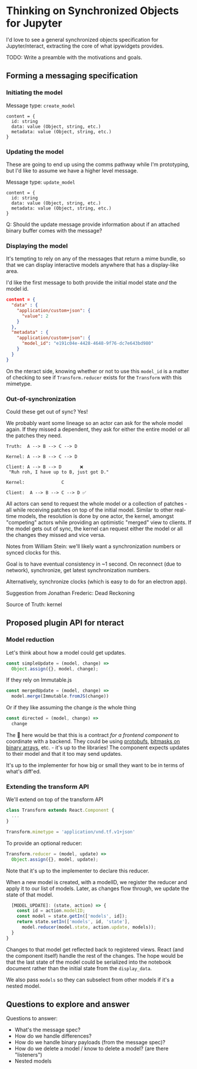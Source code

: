 # Thinking  on Synchronized Objects for Jupyter

I'd love to see a general synchronized objects specification for Jupyter/nteract, extracting the core of what ipywidgets provides.

TODO: Write a preamble with the motivations and goals.

## Forming a messaging specification

### Initiating the model

Message type: `create_model`

```
content = {
  id: string
  data: value (Object, string, etc.)
  metadata: value (Object, string, etc.)
}
```

### Updating the model

These are going to end up using the comms pathway while I'm prototyping, but I'd like to assume we have a higher level message.

Message type: `update_model`

```
content = {
  id: string
  data: value (Object, string, etc.)
  metadata: value (Object, string, etc.)
}
```

Q: Should the update message provide information about if an attached binary buffer comes with the message?

### Displaying the model

It's tempting to rely on any of the messages that return a mime bundle, so that
we can display interactive models anywhere that has a display-like area.

I'd like the first message to both provide the initial model state _and_ the model id.

```json
content = {
  "data" : {
    "application/custom+json": {
      "value": 2
    }
  },
  "metadata" : {
    "application/custom+json": {
      "model_id": "e191c04e-4428-4648-9f76-dc7e643bd980"
    }
  }
}
```

On the nteract side, knowing whether or not to use this `model_id` is a matter of checking to see
if `Transform.reducer` exists for the `Transform` with this mimetype.

### Out-of-synchronization

Could these get out of sync? Yes!

We probably want some lineage so an actor can ask for the whole model again. If they missed a dependent, they ask for either the entire model or all the patches they need.

```
Truth:  A --> B --> C --> D

Kernel: A --> B --> C --> D

Client: A --> B --> D       ❌
 "Ruh roh, I have up to B, just got D."

Kernel:              C

Client:  A --> B --> C --> D ✅
```

All actors can send to request the whole model or a collection of patches - all while receiving patches on top of the initial model. Similar to other real-time models, the resolution is done by one actor, the kernel, amongst "competing" actors while providing an optimistic "merged" view to clients. If the model gets out of sync, the kernel can request either the model or all the changes they missed and vice versa.

Notes from William Stein: we'll likely want a synchronization numbers or synced clocks for this.

Goal is to have eventual consistency in ~1 second. On reconnect (due to network), synchronize, get latest synchronization numbers.

Alternatively, synchronize clocks (which is easy to do for an electron app).

Suggestion from Jonathan Frederic: Dead Reckoning

Source of Truth: kernel

## Proposed plugin API for nteract

### Model reduction

Let's think about how a model could get updates.

```js
const simpleUpdate = (model, change) =>
  Object.assign({}, model, change);
```

If they rely on Immutable.js

```js
const mergedUpdate = (model, change) =>
  model.merge(Immutable.fromJS(change))
```

Or if they like assuming the change _is_ the whole thing

```js
const directed = (model, change) =>
  change
```

The :key: here would be that this is a contract _for a frontend component_ to coordinate with a backend. They could be using [protobufs](https://github.com/dcodeIO/protobuf.js/wiki/How-to-read-binary-data-in-the-browser-or-under-node.js%3F), [bitmasks on binary arrays](https://github.com/rgbkrk/bitjet), etc. - it's up to the libraries! The component expects updates to their model and that it too may send updates.

It's up to the implementer for how big or small they want to be in terms of what's diff'ed.

### Extending the transform API

We'll extend on top of the transform API

```js
class Transform extends React.Component {
  ...
}

Transform.mimetype = 'application/vnd.tf.v1+json'
```

To provide an optional reducer:

```js
Transform.reducer = (model, update) =>
  Object.assign({}, model, update);
```

Note that it's up to the implementer to declare this reducer.

When a new model is created, with a modelID, we register the reducer and apply it to our list of models. Later, as changes flow through, we update the state of that model.

```js
  [MODEL_UPDATE]: (state, action) => {
    const id = action.modelID;
    const model = state.getIn(['models', id]);
    return state.setIn(['models', id, 'state'],
      model.reducer(model.state, action.update, models));
  }
}
```

Changes to that model get reflected back to registered views. React (and the component itself) handle the rest of the changes. The hope would be that the last state of the model could be serialized into the notebook document rather than the initial state from the `display_data`.

We also pass `models` so they can subselect from other models if it's a nested model.

## Questions to explore and answer

Questions to answer:

* What's the message spec?
* How do we handle differences?
* How do we handle binary payloads (from the message spec)?
* How do we delete a model / know to delete a model? (are there "listeners")
* Nested models
